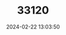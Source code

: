 ---
title: "33120"
category: "Shorea kunstleri"
draft: false
date: 2024-02-22 13:03:50
languages:
  Malay: ["Selangan Merah", "Seraya Sirap"]
  English: ["Red Balau"]
---